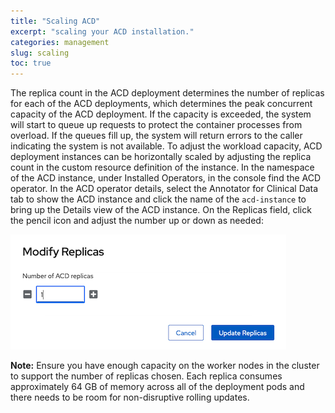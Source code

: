 ```yaml
---
title: "Scaling ACD"
excerpt: "scaling your ACD installation."
categories: management
slug: scaling
toc: true
---
```


The replica count in the ACD deployment determines the number of replicas for each of the ACD deployments, which determines the peak concurrent capacity of the ACD deployment.  If the capacity is exceeded, the system will start to queue up requests to protect the container processes from overload.  If the queues fill up, the system will return errors to the caller indicating the system is not available.  To adjust the workload capacity, ACD deployment instances can be horizontally scaled by adjusting the replica count in the custom resource definition of the instance.
In the namespace of the ACD instance, under Installed Operators, in the console find the ACD operator.  In the ACD operator details, select the Annotator for Clinical Data tab to show the ACD instance and click the name of the `acd-instance` to bring up the Details view of the ACD instance. On the Replicas field, click the pencil icon and adjust the number up or down as needed:

![scaling replicas](../../images/scaling_replicas.png)

**Note:** Ensure you have enough capacity on the worker nodes in the cluster to support the number of replicas chosen.  Each replica consumes approximately 64 GB of memory across all of the deployment pods and there needs to be room for non-disruptive rolling updates.

